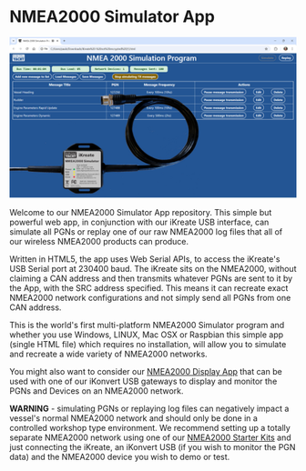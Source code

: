 # NMEA2000 Simulator App

![Screen Shot with iKreate USB Interface.](https://github.com/digitalyacht/NMEA2000-Simulator-App/blob/main/Screen%20Shots/iKreate+Simulate%20App.jpg?raw=true)

Welcome to our NMEA2000 Simulator App repository. This simple but powerful web app, in conjunction with our iKreate USB interface, can simulate all PGNs or replay one of our raw NMEA2000 log files that all of our wireless NMEA2000 products can produce. 

Written in HTML5, the app uses Web Serial APIs, to access the iKreate's USB Serial port at 230400 baud. The iKreate sits on the NMEA2000, without claiming a CAN address and then transmits whatever PGNs are sent to it by the App, with the SRC address specified. This means it can recreate exact NMEA2000 network configurations and not simply send all PGNs from one CAN address.

This is the world's first multi-platform NMEA2000 Simulator program and whether you use Windows, LINUX, Mac OSX or Raspbian this simple app (single HTML file) which requires no installation, will allow you to simulate and recreate a wide variety of NMEA2000 networks.  

You might also want to consider our [NMEA2000 Display App](https://github.com/digitalyacht/NMEA2000-Display-App) that can be used with one of our iKonvert USB gateways to display and monitor the PGNs and Devices on an NMEA2000 network.

**WARNING** - simulating PGNs or replaying log files can negatively impact a vessel's normal NMEA2000 network and should only be done in a controlled workshop type environment. We recommend setting up a totally separate NMEA2000 network using one of our [NMEA2000 Starter Kits](https://digitalyacht.co.uk/product/cabling-kit/) and just connecting the iKreate, an iKonvert USB (if you wish to monitor the PGN data) and the NMEA2000 device you wish to demo or test.    
